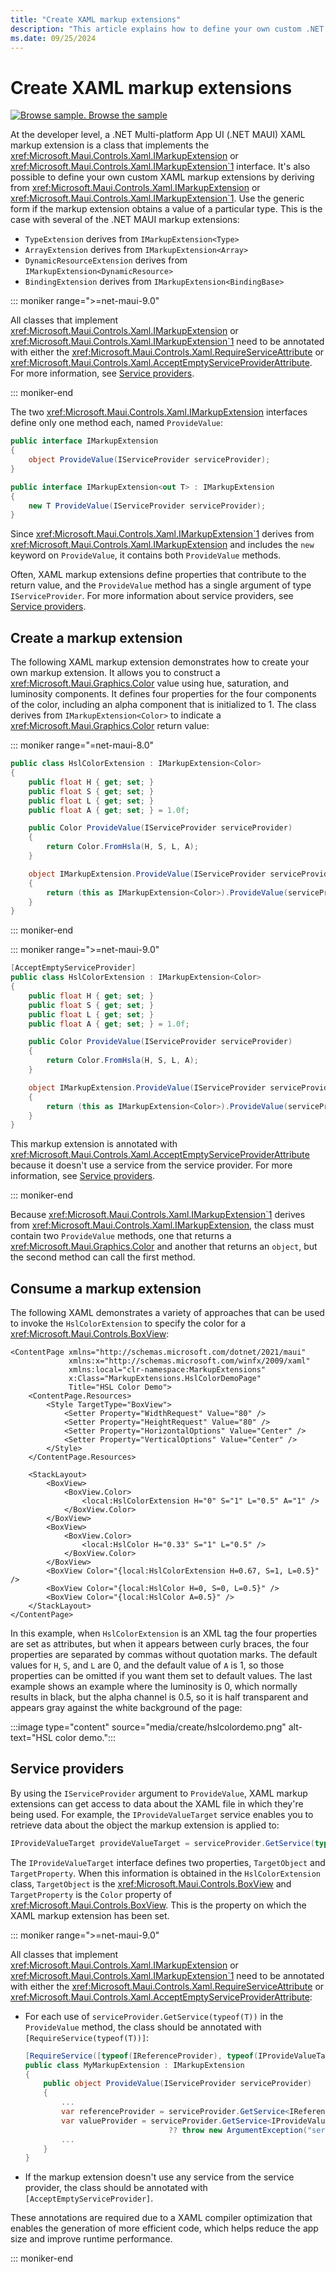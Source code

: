 ```yaml
---
title: "Create XAML markup extensions"
description: "This article explains how to define your own custom .NET MAUI XAML markup extensions. A XAML markup extension is a class that implements the IMarkupExtension or IMarkupExtension<T> interface."
ms.date: 09/25/2024
---
```


# Create XAML markup extensions

[![Browse sample.](~/media/code-sample.png) Browse the sample](/samples/dotnet/maui-samples/xaml-markupextensions)

At the developer level, a .NET Multi-platform App UI (.NET MAUI) XAML markup extension is a class that implements the <xref:Microsoft.Maui.Controls.Xaml.IMarkupExtension> or <xref:Microsoft.Maui.Controls.Xaml.IMarkupExtension`1> interface. It's also possible to define your own custom XAML markup extensions by deriving from <xref:Microsoft.Maui.Controls.Xaml.IMarkupExtension> or <xref:Microsoft.Maui.Controls.Xaml.IMarkupExtension`1>. Use the generic form if the markup extension obtains a value of a particular type. This is the case with several of the .NET MAUI markup extensions:

- `TypeExtension` derives from `IMarkupExtension<Type>`
- `ArrayExtension` derives from `IMarkupExtension<Array>`
- `DynamicResourceExtension` derives from `IMarkupExtension<DynamicResource>`
- `BindingExtension` derives from `IMarkupExtension<BindingBase>`

::: moniker range=">=net-maui-9.0"

All classes that implement <xref:Microsoft.Maui.Controls.Xaml.IMarkupExtension> or <xref:Microsoft.Maui.Controls.Xaml.IMarkupExtension`1> need to be annotated with either the <xref:Microsoft.Maui.Controls.Xaml.RequireServiceAttribute> or <xref:Microsoft.Maui.Controls.Xaml.AcceptEmptyServiceProviderAttribute>. For more information, see [Service providers](#service-providers).

::: moniker-end

The two <xref:Microsoft.Maui.Controls.Xaml.IMarkupExtension> interfaces define only one method each, named `ProvideValue`:

```csharp
public interface IMarkupExtension
{
    object ProvideValue(IServiceProvider serviceProvider);
}

public interface IMarkupExtension<out T> : IMarkupExtension
{
    new T ProvideValue(IServiceProvider serviceProvider);
}
```

Since <xref:Microsoft.Maui.Controls.Xaml.IMarkupExtension`1> derives from <xref:Microsoft.Maui.Controls.Xaml.IMarkupExtension> and includes the `new` keyword on `ProvideValue`, it contains both `ProvideValue` methods.

Often, XAML markup extensions define properties that contribute to the return value, and the `ProvideValue` method has a single argument of type `IServiceProvider`. For more information about service providers, see [Service providers](#service-providers).

## Create a markup extension

The following XAML markup extension demonstrates how to create your own markup extension. It allows you to construct a <xref:Microsoft.Maui.Graphics.Color> value using hue, saturation, and luminosity components. It defines four properties for the four components of the color, including an alpha component that is initialized to 1. The class derives from `IMarkupExtension<Color>` to indicate a <xref:Microsoft.Maui.Graphics.Color> return value:

::: moniker range="=net-maui-8.0"

```csharp
public class HslColorExtension : IMarkupExtension<Color>
{
    public float H { get; set; }
    public float S { get; set; }
    public float L { get; set; }
    public float A { get; set; } = 1.0f;

    public Color ProvideValue(IServiceProvider serviceProvider)
    {
        return Color.FromHsla(H, S, L, A);
    }

    object IMarkupExtension.ProvideValue(IServiceProvider serviceProvider)
    {
        return (this as IMarkupExtension<Color>).ProvideValue(serviceProvider);
    }
}
```

::: moniker-end

::: moniker range=">=net-maui-9.0"

```csharp
[AcceptEmptyServiceProvider]
public class HslColorExtension : IMarkupExtension<Color>
{
    public float H { get; set; }
    public float S { get; set; }
    public float L { get; set; }
    public float A { get; set; } = 1.0f;

    public Color ProvideValue(IServiceProvider serviceProvider)
    {
        return Color.FromHsla(H, S, L, A);
    }

    object IMarkupExtension.ProvideValue(IServiceProvider serviceProvider)
    {
        return (this as IMarkupExtension<Color>).ProvideValue(serviceProvider);
    }
}
```

This markup extension is annotated with <xref:Microsoft.Maui.Controls.Xaml.AcceptEmptyServiceProviderAttribute> because it doesn't use a service from the service provider. For more information, see [Service providers](#service-providers).

::: moniker-end

Because <xref:Microsoft.Maui.Controls.Xaml.IMarkupExtension`1> derives from <xref:Microsoft.Maui.Controls.Xaml.IMarkupExtension>, the class must contain two `ProvideValue` methods, one that returns a <xref:Microsoft.Maui.Graphics.Color> and another that returns an `object`, but the second method can call the first method.

## Consume a markup extension

The following XAML demonstrates a variety of approaches that can be used to invoke the `HslColorExtension` to specify the color for a <xref:Microsoft.Maui.Controls.BoxView>:

```xaml
<ContentPage xmlns="http://schemas.microsoft.com/dotnet/2021/maui"
             xmlns:x="http://schemas.microsoft.com/winfx/2009/xaml"
             xmlns:local="clr-namespace:MarkupExtensions"
             x:Class="MarkupExtensions.HslColorDemoPage"
             Title="HSL Color Demo">
    <ContentPage.Resources>
        <Style TargetType="BoxView">
            <Setter Property="WidthRequest" Value="80" />
            <Setter Property="HeightRequest" Value="80" />
            <Setter Property="HorizontalOptions" Value="Center" />
            <Setter Property="VerticalOptions" Value="Center" />
        </Style>
    </ContentPage.Resources>

    <StackLayout>
        <BoxView>
            <BoxView.Color>
                <local:HslColorExtension H="0" S="1" L="0.5" A="1" />
            </BoxView.Color>
        </BoxView>
        <BoxView>
            <BoxView.Color>
                <local:HslColor H="0.33" S="1" L="0.5" />
            </BoxView.Color>
        </BoxView>
        <BoxView Color="{local:HslColorExtension H=0.67, S=1, L=0.5}" />
        <BoxView Color="{local:HslColor H=0, S=0, L=0.5}" />
        <BoxView Color="{local:HslColor A=0.5}" />
    </StackLayout>
</ContentPage>
```

In this example, when `HslColorExtension` is an XML tag the four properties are set as attributes, but when it appears between curly braces, the four properties are separated by commas without quotation marks. The default values for `H`, `S`, and `L` are 0, and the default value of `A` is 1, so those properties can be omitted if you want them set to default values. The last example shows an example where the luminosity is 0, which normally results in black, but the alpha channel is 0.5, so it is half transparent and appears gray against the white background of the page:

:::image type="content" source="media/create/hslcolordemo.png" alt-text="HSL color demo.":::

## Service providers

By using the `IServiceProvider` argument to `ProvideValue`, XAML markup extensions can get access to data about the XAML file in which they're being used. For example, the `IProvideValueTarget` service enables you to retrieve data about the object the markup extension is applied to:

```csharp
IProvideValueTarget provideValueTarget = serviceProvider.GetService(typeof(IProvideValueTarget)) as IProvideValueTarget;
```

The `IProvideValueTarget` interface defines two properties, `TargetObject` and `TargetProperty`. When this information is obtained in the `HslColorExtension` class, `TargetObject` is the <xref:Microsoft.Maui.Controls.BoxView> and `TargetProperty` is the `Color` property of <xref:Microsoft.Maui.Controls.BoxView>. This is the property on which the XAML markup extension has been set.

::: moniker range=">=net-maui-9.0"

All classes that implement <xref:Microsoft.Maui.Controls.Xaml.IMarkupExtension> or <xref:Microsoft.Maui.Controls.Xaml.IMarkupExtension`1> need to be annotated with either the <xref:Microsoft.Maui.Controls.Xaml.RequireServiceAttribute> or <xref:Microsoft.Maui.Controls.Xaml.AcceptEmptyServiceProviderAttribute>:

- For each use of `serviceProvider.GetService(typeof(T))` in the `ProvideValue` method, the class should be annotated with `[RequireService(typeof(T))]`:

    ```csharp
    [RequireService([typeof(IReferenceProvider), typeof(IProvideValueTarget)])]
    public class MyMarkupExtension : IMarkupExtension
    {
        public object ProvideValue(IServiceProvider serviceProvider)
        {
            ...
            var referenceProvider = serviceProvider.GetService<IReferenceProvider>();
            var valueProvider = serviceProvider.GetService<IProvideValueTarget>() as IProvideParentValues
                                    ?? throw new ArgumentException("serviceProvider does not provide an IProvideValueTarget");
            ...
        }
    }
    ```

- If the markup extension doesn't use any service from the service provider, the class should be annotated with `[AcceptEmptyServiceProvider]`.

These annotations are required due to a XAML compiler optimization that enables the generation of more efficient code, which helps reduce the app size and improve runtime performance.

::: moniker-end
